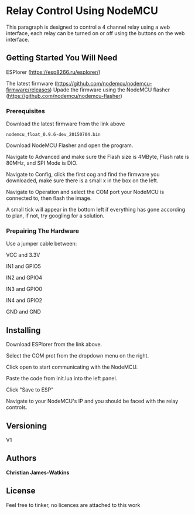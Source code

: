 # Relay Control Using NodeMCU

This paragraph is designed to control a 4 channel relay using a web interface, each relay can be turned on or off using the buttons on the web interface.

## Getting Started You Will Need

ESPlorer (https://esp8266.ru/esplorer/)

The latest firmware (https://github.com/nodemcu/nodemcu-firmware/releases)
Upade the firmware using the NodeMCU flasher (https://github.com/nodemcu/nodemcu-flasher)

### Prerequisites

Download the latest firmware from the link above

```
nodemcu_float_0.9.6-dev_20150704.bin
```
Download NodeMCU Flasher and open the program.

Navigate to Advanced and make sure the Flash size is 4MByte, Flash rate is 80MHz, and SPI Mode is DIO.

Navigate to Config, click the first cog and find the firmware you downloaded, make sure there is a small x in the box on the left. 

Navigate to Operation and select the COM port your NodeMCU is connected to, then flash the image.

A small tick will appear in the bottom left if everything has gone according to plan, if not, try googling for a solution.

### Prepairing The Hardware

Use a jumper cable between:

  VCC and 3.3V
  
  IN1 and GPIO5
  
  IN2 and GPIO4
  
  IN3 and GPIO0
  
  IN4 and GPIO2
  
  GND and GND

## Installing

Download ESPlorer from the link above.

Select the COM prot from the dropdown menu on the right.

Click open to start communicating with the NodeMCU.

Paste the code from init.lua into the left panel.

Click "Save to ESP"


Navigate to your NodeMCU's IP and you should be faced with the relay controls.

## Versioning

V1 

## Authors

**Christian James-Watkins**

## License

Feel free to tinker, no licences are attached to this work
